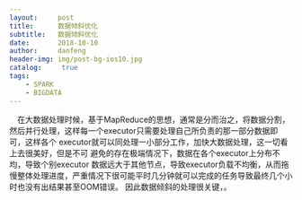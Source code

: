 ```yaml
---
layout:     post
title:      数据倾斜优化
subtitle:   数据倾斜优化
date:       2018-10-10
author:     danfeng
header-img: img/post-bg-ios10.jpg
catalog: 	 true
tags:
    - SPARK
    - BIGDATA
---       
```


   &emsp;在大数据处理时候，基于MapReduce的思想，通常是分而治之，将数据分割，然后并行处理，这样每一个executor只需要处理自己所负责的那一部分数据即可，这样各个
executor就可以同处理一小部分工作，加快大数据处理，这一切看上去很美好，但是不可 避免的存在极端情况下，数据在各个executor上分布不均，导致个别executor
数据远大于其他节点，导致executor负载不均衡，从而拖慢整体处理进度，严重情况下很可能平时几分钟就可以完成的任务导致最终几个小时也没有出结果甚至OOM错误。
因此数据倾斜的处理很关键，。
